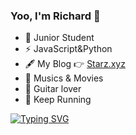 ### Yoo, I'm Richard 👋


- 🍻 Junior Student
- ⚡ JavaScript&Python
- 🖋  My Blog 👉 [Starz.xyz](https://starz.xyz)
- 🎵 Musics & Movies
- 🎸 Guitar lover
- 🏃 Keep Running

[![Typing SVG](https://readme-typing-svg.demolab.com?font=Fira+Code&weight=600&size=25&pause=1000&vCenter=true&width=435&lines=Just+Peace+and+Patient)](https://git.io/typing-svg)

